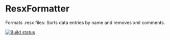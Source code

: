 # ResxFormatter
Formats .resx files: Sorts data entries by name and removes xml comments.

[![Build status](https://ci.appveyor.com/api/projects/status/3fn0a5uhraovv6a3?svg=true)](https://ci.appveyor.com/project/stefanegli/resxformatter)